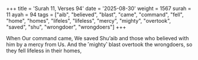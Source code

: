 +++
title = 'Surah 11, Verses 94'
date = '2025-08-30'
weight = 1567
surah = 11
ayah = 94
tags = ["aib", "believed", "blast", "came", "command", "fell", "home", "homes", "lifeles", "lifeless", "mercy", "mighty", "overtook", "saved", "shu", "wrongdoer", "wrongdoers"]
+++

When Our command came, We saved Shu’aib and those who believed with him by a mercy from Us. And the ˹mighty˺ blast overtook the wrongdoers, so they fell lifeless in their homes,